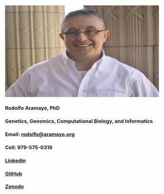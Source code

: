 <p align="center">
<img src="https://github.com/raramayo/Rodolfo_Aramayo/blob/main/assets/Rodolfo_Pic.jpg?raw=true" alt="Rodolfo Aramayo, PhD" width="600" height="300">
</p>

### **Rodolfo Aramayo, PhD**  
### **Genetics, Genomics, Computational Biology, and Informatics**  
### **Email: rodolfo@aramayo.org**  
### **Cell: 979-575-0319**  
### **[Linkedin](https://www.linkedin.com/in/rodolfo-aramayo-572297196/)**  
### **[GitHub](https://github.com/raramayo)**  
### **[Zenodo](https://zenodo.org/communities/aramayo_lab/records?q=&l=list&p=1&s=20&sort=newest)**  
